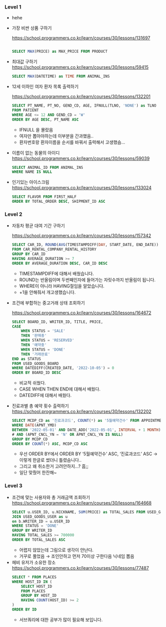 ### Level 1

- hehe
- 가장 비싼 상품 구하기

  https://school.programmers.co.kr/learn/courses/30/lessons/131697

  ```sql

  SELECT MAX(PRICE) as MAX_PRICE FROM PRODUCT
  ```

- 최대값 구하기
  https://school.programmers.co.kr/learn/courses/30/lessons/59415
  ```sql
  SELECT MAX(DATETIME) as TIME FROM ANIMAL_INS
  ```
- 12세 이하인 여자 환자 목록 출력하기

  https://school.programmers.co.kr/learn/courses/30/lessons/132201

  ```sql
  SELECT PT_NAME, PT_NO, GEND_CD, AGE, IFNULL(TLNO, 'NONE') as TLNO
  FROM PATIENT
  WHERE AGE <= 12 AND GEND_CD = 'W'
  ORDER BY AGE DESC, PT_NAME ASC
  ```

  - IFNULL 을 몰랐음
  - 여자만 뽑아야하는데 이부분을 간과했음..
  - 환자번호랑 환자이름을 순서를 바꿔서 출력해서 고생했슴…

- 이름이 없는 동물의 아이디
  https://school.programmers.co.kr/learn/courses/30/lessons/59039
  ```sql
  SELECT ANIMAL_ID FROM ANIMAL_INS
  WHERE NAME IS NULL
  ```
- 인기있는 아이스크림
  https://school.programmers.co.kr/learn/courses/30/lessons/133024
  ```sql
  SELECT FLAVOR FROM FIRST_HALF
  ORDER BY TOTAL_ORDER DESC, SHIPMENT_ID ASC
  ```

### Level 2

- 자동차 평균 대여 기간 구하기

  https://school.programmers.co.kr/learn/courses/30/lessons/157342

  ```sql
  SELECT CAR_ID, ROUND(AVG(TIMESTAMPDIFF(DAY, START_DATE, END_DATE)) + 1,1) as AVERAGE_DURATION
  FROM CAR_RENTAL_COMPANY_RENTAL_HISTORY
  GROUP BY CAR_ID
  HAVING AVERAGE_DURATION >= 7
  ORDER BY AVERAGE_DURATION DESC, CAR_ID DESC
  ```

  - TIMESTAMPDIFF에 대해서 배웠습니다.
  - ROUND는 반올림이며 두번째인자에 들어가는 자릿수까지 반올림이 됩니다.
  - WHERE이 아니라 HAVING절임을 알았습니다.
  - +1을 안해줘서 개고생했습니다.

- 조건에 부합하는 중고거래 상태 조회하기

  https://school.programmers.co.kr/learn/courses/30/lessons/164672

  ```sql
  SELECT BOARD_ID, WRITER_ID, TITLE, PRICE,
  CASE
      WHEN STATUS = 'SALE'
      THEN '판매중'
      WHEN STATUS = 'RESERVED'
      THEN '예약중'
      WHEN STATUS = 'DONE'
      THEN '거래완료'
  END as STATUS
  FROM USED_GOODS_BOARD
  WHERE DATEDIFF(CREATED_DATE, '2022-10-05') = 0
  ORDER BY BOARD_ID DESC
  ```

  - 비교적 쉬웠다.
  - CASE WHEN THEN END에 대해서 배웠다.
  - DATEDIFF에 대해서 배웠다.

- 진료과별 총 예약 횟수 출력하기
  https://school.programmers.co.kr/learn/courses/30/lessons/132202
  ```sql
  SELECT MCDP_CD as '진료과코드', COUNT(*) as '5월예약건수' FROM APPOINTMENT
  WHERE DATE(APNT_YMD)
  BETWEEN '2022-05-01' AND DATE_ADD('2022-05-01', INTERVAL + 1 MONTH)
  # AND (APNT_CNCL_YN = 'N' OR APNT_CNCL_YN IS NULL)
  GROUP BY MCDP_CD
  ORDER BY COUNT(*) ASC, MCDP_CD ASC
  ```
  - 우선 ORDER BY에서
    ORDER BY ‘5월예약건수’ ASC, ‘진료과코드’ ASC → 이렇게 한글로 썼더니 틀렸슴니다..
  - 그리고 왜 취소한거 고려안하지…? 흠;;
  - 일단 맞췄어 한잔해~

### Level 3

- 조건에 맞는 사용자와 총 거래금액 조회하기
  https://school.programmers.co.kr/learn/courses/30/lessons/164668
  ```sql
  SELECT u.USER_ID, u.NICKNAME, SUM(PRICE) as TOTAL_SALES FROM USED_GOODS_BOARD as b
  JOIN USED_GOODS_USER as u
  on b.WRITER_ID = u.USER_ID
  WHERE STATUS = 'DONE'
  GROUP BY WRITER_ID
  HAVING TOTAL_SALES >= 700000
  ORDER BY TOTAL_SALES ASC
  ```
  - 어렵지 않았는데 그림으로 생각이 안난다.
  - 거꾸로 풀었음 → 조인안하고 먼저 70이상 구한다음 닉네임 뽑음
- 헤비 유저가 소유한 장소
  https://school.programmers.co.kr/learn/courses/30/lessons/77487
  ```sql
  SELECT * FROM PLACES
  WHERE HOST_ID IN (
      SELECT HOST_ID
      FROM PLACES
      GROUP BY HOST_ID
      HAVING COUNT(HOST_ID) >= 2
  )
  ORDER BY ID
  ```
  - 서브쿼리에 대한 공부가 많이 필요해 보입니다.

